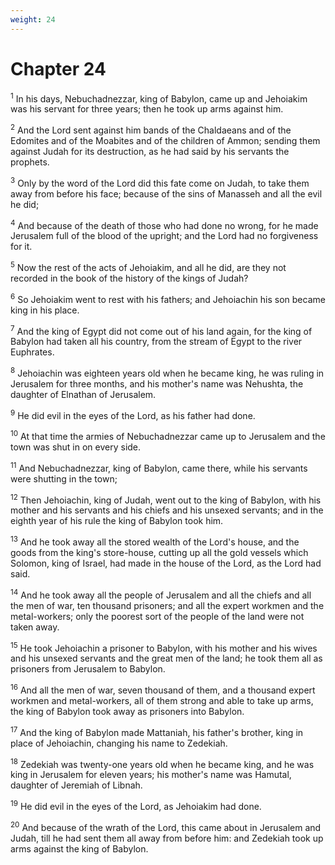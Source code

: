 ```yaml
---
weight: 24
---
```


# Chapter 24

<sup>1</sup> In his days, Nebuchadnezzar, king of Babylon, came up and Jehoiakim was his servant for three years; then he took up arms against him. 

<sup>2</sup> And the Lord sent against him bands of the Chaldaeans and of the Edomites and of the Moabites and of the children of Ammon; sending them against Judah for its destruction, as he had said by his servants the prophets. 

<sup>3</sup> Only by the word of the Lord did this fate come on Judah, to take them away from before his face; because of the sins of Manasseh and all the evil he did; 

<sup>4</sup> And because of the death of those who had done no wrong, for he made Jerusalem full of the blood of the upright; and the Lord had no forgiveness for it. 

<sup>5</sup> Now the rest of the acts of Jehoiakim, and all he did, are they not recorded in the book of the history of the kings of Judah? 

<sup>6</sup> So Jehoiakim went to rest with his fathers; and Jehoiachin his son became king in his place. 

<sup>7</sup> And the king of Egypt did not come out of his land again, for the king of Babylon had taken all his country, from the stream of Egypt to the river Euphrates. 

<sup>8</sup> Jehoiachin was eighteen years old when he became king, he was ruling in Jerusalem for three months, and his mother's name was Nehushta, the daughter of Elnathan of Jerusalem. 

<sup>9</sup> He did evil in the eyes of the Lord, as his father had done. 

<sup>10</sup> At that time the armies of Nebuchadnezzar came up to Jerusalem and the town was shut in on every side. 

<sup>11</sup> And Nebuchadnezzar, king of Babylon, came there, while his servants were shutting in the town; 

<sup>12</sup> Then Jehoiachin, king of Judah, went out to the king of Babylon, with his mother and his servants and his chiefs and his unsexed servants; and in the eighth year of his rule the king of Babylon took him. 

<sup>13</sup> And he took away all the stored wealth of the Lord's house, and the goods from the king's store-house, cutting up all the gold vessels which Solomon, king of Israel, had made in the house of the Lord, as the Lord had said. 

<sup>14</sup> And he took away all the people of Jerusalem and all the chiefs and all the men of war, ten thousand prisoners; and all the expert workmen and the metal-workers; only the poorest sort of the people of the land were not taken away. 

<sup>15</sup> He took Jehoiachin a prisoner to Babylon, with his mother and his wives and his unsexed servants and the great men of the land; he took them all as prisoners from Jerusalem to Babylon. 

<sup>16</sup> And all the men of war, seven thousand of them, and a thousand expert workmen and metal-workers, all of them strong and able to take up arms, the king of Babylon took away as prisoners into Babylon. 

<sup>17</sup> And the king of Babylon made Mattaniah, his father's brother, king in place of Jehoiachin, changing his name to Zedekiah. 

<sup>18</sup> Zedekiah was twenty-one years old when he became king, and he was king in Jerusalem for eleven years; his mother's name was Hamutal, daughter of Jeremiah of Libnah. 

<sup>19</sup> He did evil in the eyes of the Lord, as Jehoiakim had done. 

<sup>20</sup> And because of the wrath of the Lord, this came about in Jerusalem and Judah, till he had sent them all away from before him: and Zedekiah took up arms against the king of Babylon. 


